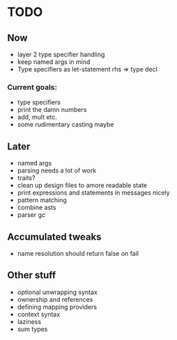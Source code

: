 # TODO

## Now

- layer 2 type specifier handling
- keep named args in mind
- Type specifiers as let-statement rhs => type decl

### Current goals:
- type specifiers
- print the damn numbers
- add, mult etc.
- some rudimentary casting maybe

## Later
- named args
- parsing needs a lot of work
- traits?
- clean up design files to amore readable state
- print expressions and statements in messages nicely
- pattern matching
- combine asts
- parser gc

## Accumulated tweaks
- name resolution should return false on fail

## Other stuff
- optional unwrapping syntax
- ownership and references
- defining mapping providers
- context syntax
- laziness
- sum types

